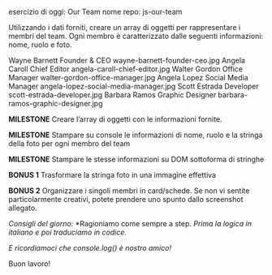 esercizio di oggi: Our Team
nome repo: js-our-team

Utilizzando i dati forniti, creare un array di oggetti per rappresentare i membri del team.
Ogni membro è caratterizzato dalle seguenti informazioni: nome, ruolo e foto.

Wayne Barnett	Founder & CEO	        wayne-barnett-founder-ceo.jpg
Angela Caroll	Chief Editor	        angela-caroll-chief-editor.jpg
Walter Gordon	Office Manager	        walter-gordon-office-manager.jpg
Angela Lopez	Social Media Manager	angela-lopez-social-media-manager.jpg
Scott Estrada	Developer	            scott-estrada-developer.jpg
Barbara Ramos	Graphic Designer	    barbara-ramos-graphic-designer.jpg

**MILESTONE**
Creare l’array di oggetti con le informazioni fornite.

**MILESTONE**
Stampare su console le informazioni di nome, ruolo e la stringa della foto per ogni membro del team

**MILESTONE**
Stampare le stesse informazioni su DOM sottoforma di stringhe

**BONUS 1**
Trasformare la stringa foto in una immagine effettiva

**BONUS 2**
Organizzare i singoli membri in card/schede. Se non vi sentite particolarmente creativi, potete prendere uno spunto dallo screenshot allegato.

*Consigli del giorno:*
*Ragioniamo come sempre a step.
*Prima la logica in italiano e poi traduciamo in codice.*

*E ricordiamoci che console.log() è nostro amico!*

Buon lavoro!